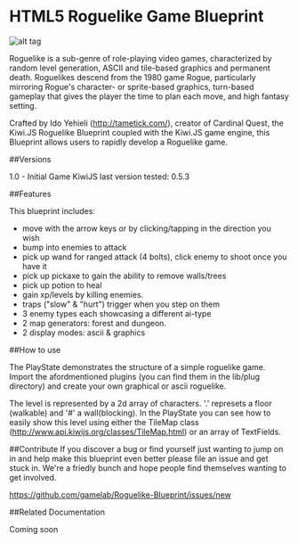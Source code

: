 HTML5 Roguelike Game Blueprint
================================

![alt tag](http://willwriteaboutvideogamesformoney.files.wordpress.com/2012/06/cq2shot3.png)

Roguelike is a sub-genre of role-playing video games, characterized by random level generation, ASCII and tile-based graphics and permanent death. Roguelikes descend from the 1980 game Rogue, particularly mirroring Rogue's character- or sprite-based graphics, turn-based gameplay that gives the player the time to plan each move, and high fantasy setting.

Crafted by Ido Yehieli (http://tametick.com/), creator of Cardinal Quest, the Kiwi.JS Roguelike Blueprint coupled with the Kiwi.JS game engine, this Blueprint allows users to rapidly develop a Roguelike game. 


##Versions

1.0 - Initial Game 
KiwiJS last version tested: 0.5.3
	

##Features

This blueprint includes:
* move with the arrow keys or by clicking/tapping in the direction you wish
* bump into enemies to attack
* pick up wand for ranged attack (4 bolts), click enemy to shoot once you have it
* pick up pickaxe to gain the ability to remove walls/trees
* pick up potion to heal
* gain xp/levels by killing enemies.
* traps ("slow" & "hurt") trigger when you step on them
* 3 enemy types each showcasing a different ai-type
* 2 map generators: forest and dungeon.
* 2 display modes: ascii & graphics


##How to use

The PlayState demonstrates the structure of a simple roguelike game. Import the afordmentioned plugins (you can find them in the lib/plug
 directory) and create your own graphical or ascii roguelike.
 
The level is represented by a 2d array of characters. '.' represets a floor (walkable) and '#' a wall(blocking). In the PlayState you can see how to easily show this level using either the TileMap class (http://www.api.kiwijs.org/classes/TileMap.html) or an array of TextFields.

##Contribute
If you discover a bug or find yourself just wanting to jump on in and help make this blueprint even better please file an issue and get stuck in. We're a friedly bunch and hope people find themselves wanting to get involved. 

https://github.com/gamelab/Roguelike-Blueprint/issues/new

##Related Documentation 

Coming soon
